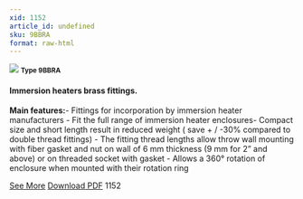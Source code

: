 ```yaml
---
xid: 1152
article_id: undefined
sku: 9BBRA
format: raw-html
---
```

 <img src="./1152/9BBRA.jpg" class="card-imgs mb-2">
 <small class="text-grey mb-2"><b>Type 9BBRA</b> </small>
 <h4>Immersion heaters brass fittings.</h4>
 <p><b>Main features:</b>- Fittings for incorporation by immersion heater manufacturers
 - Fit the full range of immersion heater enclosures- Compact size and short length result in reduced weight ( save + / -30% compared to double thread fittings)
 - The fitting thread lengths allow throw wall mounting with fiber gasket and nut on wall of 6 mm thickness (9 mm for 2&#x201D; and above) or on threaded socket with gasket
 - Allows a 360&#xB0; rotation of enclosure when mounted with their rotation ring</p>
 <div class="btns">
 <a href="../en//immersion-heaters-brass-fittings-9bbra.html" class="btn-red">See More</a>
 <a href="../en/pdf/2-202Immersion heater brass fittings main products20130606.pdf " target="_blank" class="btn-red">Download PDF</a>
 <!-- <a href="http://www.ultimheat.com/cat2.html" target="_blank" class="access-link"> Access full catalogue <i class="fa fa-external-link" aria-hidden="true"></i> </a> -->
 <span class="number-btn">1152</span>
 </div>
 
